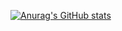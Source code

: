 [![Anurag's GitHub stats](https://github-readme-stats.vercel.app/api?username=lsh-kw0315)](https://github.com/anuraghazra/github-readme-stats)
